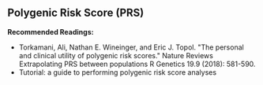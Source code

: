 
## Polygenic Risk Score (PRS)



**Recommended Readings:**
- Torkamani, Ali, Nathan E. Wineinger, and Eric J. Topol. "The personal and clinical utility of polygenic risk scores." Nature Reviews Extrapolating PRS between populations R Genetics 19.9 (2018): 581-590.
- Tutorial: a guide to performing polygenic risk score analyses
